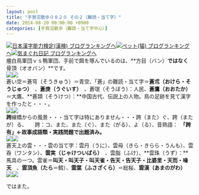 ```yaml
---
layout: post
title: "手賀沼散歩０８２０ その２（難読・当て字）"
date: 2014-08-20 00:00:00 +0900
categories: [手賀沼散歩（難読・当て字中心）]
---
```


[![](/syuusyuu9701/assets/images/手賀沼散歩０８２０-その２（難読・当て字）-br_c_3028_1.gif)](http://blog.with2.net/link.php?1659096:3028 "日本漢字能力検定(漢検) ブログランキングへ")[日本漢字能力検定(漢検) ブログランキングへ](http://blog.with2.net/link.php?1659096:3028)[![](/syuusyuu9701/assets/images/手賀沼散歩０８２０-その２（難読・当て字）-br_c_1348_1.gif)](http://blog.with2.net/link.php?1659096:1348 "ペット(猫) ブログランキングへ")[ペット(猫) ブログランキングへ](http://blog.with2.net/link.php?1659096:1348)[![](/syuusyuu9701/assets/images/手賀沼散歩０８２０-その２（難読・当て字）-br_c_9257_1.gif)](http://blog.with2.net/link.php?1659096:9257 "気まぐれ日記 ブログランキングへ")[気まぐれ日記 ブログランキングへ](http://blog.with2.net/link.php?1659096:9257)  
瘤白鳥軍団ｖｓ鴨軍団、手前で餌を啄んでいるのは、**方目（バン）**ではなく**骨頂（オオバン）**です。  
![](/syuusyuu9701/assets/images/手賀沼散歩０８２０-その２（難読・当て字）-48724c70c5aedae12581680471a75ee6.jpg)![](/syuusyuu9701/assets/images/手賀沼散歩０８２０-その２（難読・当て字）-c416b297bc92d1130ab659158cec13ca.jpg)  
蒼い空＝蒼穹（そうきゅう）＝青空、「蒼」の難読・当て字＝**蒼朮（おけら・そうじゅつ）**　、**蒼庚（うぐいす）**　、蒼氓（そうぼう）：人民、**蒼鷹（おおたか）**＝大鷹、**蒼頡（そうけつ）：**中国古代、伝説上の人物。鳥の足跡を見て漢字を作ったと・・・。  
![](/syuusyuu9701/assets/images/手賀沼散歩０８２０-その２（難読・当て字）-214906ad8abf2a29e95f5bf6d2ec8113.jpg)![](/syuusyuu9701/assets/images/手賀沼散歩０８２０-その２（難読・当て字）-3ce36633e2912f37f11653d799673954.jpg)  
**跨**線橋からの風景・・・当て字は特にありません・・・跨（また）ぐ、跨（またが）る、　　跨：コ、また、また（ぐ）、また（がる）、よ（る）、音熟語：　**「跨有」←故事成語類・実践問題で出題済み。**  
![](/syuusyuu9701/assets/images/手賀沼散歩０８２０-その２（難読・当て字）-b0f769f827691835a9c5f1b9742907a3.jpg)![](/syuusyuu9701/assets/images/手賀沼散歩０８２０-その２（難読・当て字）-c8b1aded391463f073fc1a8f1ce9bca3.jpg)  
蒼天上の雲・・・雲の当て字：雲丹（うに）、雲母（きら・きらら・うんも）、雲呑（ワンタン）、**雲実（じゃけついばら）**　、雲脂（ふけ）、**雲珠（うず）：**馬具の一つ。雲雀＝**叫天・叫天子・叫天雀・告天・告天子・比婆里・天而・噪天**　、**雲頂魚（たら**＝鱈）、**雲葉（ふさざくら）**＝総桜、**雲漢（あまのがわ）**  
![](/syuusyuu9701/assets/images/手賀沼散歩０８２０-その２（難読・当て字）-cd82dab3a97b89e67e0ab663bfe8e8ab.jpg)![](/syuusyuu9701/assets/images/手賀沼散歩０８２０-その２（難読・当て字）-0e0caf768b0be1d425d809e9f2ad2cf7.jpg)  
  
ではまた。  